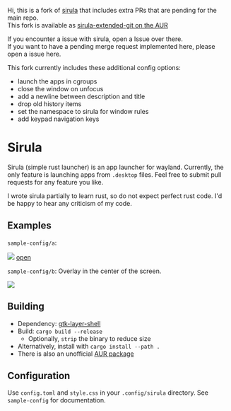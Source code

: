 Hi, this is a fork of [sirula](https://github.com/DorianRudolph/sirula) that includes extra PRs that are pending for the main repo.\
This fork is available as [sirula-extended-git on the AUR](https://aur.archlinux.org/packages/sirula-extended-git)

If you encounter a issue with sirula, open a Issue over there.\
If you want to have a pending merge request implemented here, please open a issue here.

This fork currently includes these additional config options:
* launch the apps in cgroups
* close the window on unfocus
* add a newline between description and title
* drop old history items
* set the namespace to sirula for window rules
* add keypad navigation keys

# Sirula

Sirula (simple rust launcher) is an app launcher for wayland.
Currently, the only feature is launching apps from `.desktop` files.
Feel free to submit pull requests for any feature you like.

I wrote sirula partially to learn rust, so do not expect perfect rust code.
I'd be happy to hear any criticism of my code.

## Examples

`sample-config/a`:

![](sample-config/a/sirula.gif)
[open](https://raw.githubusercontent.com/jlo62/sirula/master/sample-config/sirula.gif)

`sample-config/b`: Overlay in the center of the screen.

![](sample-config/b/sirula.png)
## Building

- Dependency: [gtk-layer-shell](https://github.com/wmww/gtk-layer-shell)
- Build: `cargo build --release`
  - Optionally, `strip` the binary to reduce size
- Alternatively, install with `cargo install --path .`
- There is also an unofficial [AUR package](https://aur.archlinux.org/packages/sirula-git/)

## Configuration

Use `config.toml` and `style.css` in your `.config/sirula` directory.
See `sample-config` for documentation.
